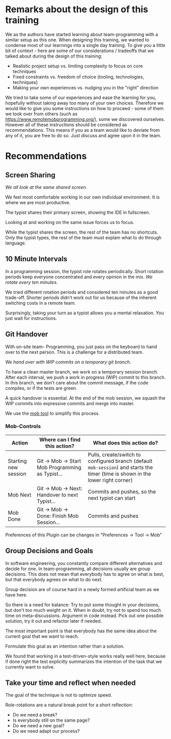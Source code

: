 # Remarks about the design of this training

We as the authors have started learning about team-programming with a similar setup as this one.
When designing this training, we wanted to condense most of our learnings into a single day training.
To give you a little bit of context - here are some of our considerations / tradeoffs that we talked about during the design of this training:

- Realistic project setup vs. limiting complexity to focus on core techniques
- Fixed constraints vs. freedom of choice (tooling, technologies, techniques)
- Making your own experiences vs. nudging you in the "right" direction

We tried to take some of our experiences and ease the learning for you, hopefully without taking away too many of your own choices.
Therefore we would like to give you some instructions on how to proceed - some of them we took over from others (such as https://www.remotemobprogramming.org/), some we discovered ourselves.
However all of these instructions should be considered as recommendations.
This means if you as a team would like to deviate from any of it, you are free to do so.
Just discuss and agree upon it in the team. 

# Recommendations

## Screen Sharing

*We all look at the same shared screen.*

We feel most comfortable working in our own individual environment. It is where we are most productive.

The typist shares their primary screen, showing the IDE in fullscreen.

Looking at and working on the same issue forces us to focus.

While the typist shares the screen, the rest of the team has no shortcuts. 
Only the typist types, the rest of the team must explain what to do through language.


## 10 Minute Intervals

In a programming session, the typist role rotates periodically. Short rotation periods keep everyone concentrated and every opinion in the mix.
*We rotate every ten minutes.*

We tried different rotation periods and considered ten minutes as a good trade-off. Shorter periods didn’t work out for us because of the inherent switching costs in a remote team.

Surprisingly, taking your turn as a typist allows you a mental relaxation. You just wait for instructions.


## Git Handover

With on-site team- Programming, you just pass on the keyboard to hand over to the next person. This is a challenge for a distributed team.

*We hand over with WIP commits on a temporary git branch.*

To have a clean master branch, we work on a temporary session branch. After each interval, we push a work in progress (WIP) commit to this branch. In this branch, we don’t care about the commit message, if the code compiles, or if the tests are green.

A quick handover is essential. At the end of the mob session, we squash the WIP commits into expressive commits and merge into master.

We use the [mob tool](https://github.com/remotemobprogramming/mob) to simplify this process.

### Mob-Controls
| Action | Where can I find this action? | What does this action do? |
|---|---|---|
| Starting new session | Git -> Mob -> Start Mob Programming as Typist... | Pulls, create/switch to configured branch (default `mob-session`) and starts the timer (time is shown in the lower right corner)|
| Mob Next | Git -> Mob -> Next: Handover to next Typist... | Commits and pushes, so the next typist can start |
| Mob Done | Git -> Mob -> Done: Finish Mob Session... | Commits and pushes |

Preferences of this Plugin can be changes in "Preferences -> Tool -> Mob"


## Group Decisions and Goals

In software engineering, you constantly compare different alternatives and decide for one.
In  team-programming, all decisions usually are group decisions.
This does not mean that everybody has to agree on what is best, but that everybody agrees on what to do next.

Group decision are of course hard in a newly formed artificial team as we have here.

So there is a need for balance:
Try to put some thought in your decisions, but don't too much weight on it.
When in doubt, try not to spend too much time on meta-discussions.
Argument in code instead.
Pick out one possible solution, try it out and refactor later if needed.

The most important point is that everybody has the same idea about the current goal that we want to reach.

Formulate this goal as an intention rather than a solution.

We found that working in a test-driven-style works really well here, because if done right the test explicitly summarizes the intention
of the task that we currently want to solve. 

## Take your time and reflect when needed
The goal of the technique is not to optimize speed.

Role-rotations are a natural break point for a short reflection:
- Do we need a break?
- Is everybody still on the same page?
- Do we need a new goal?
- Do we need adapt our process?